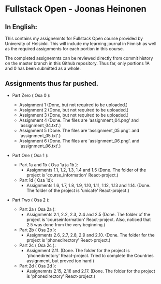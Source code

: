 # Fullstack Open - Joonas Heinonen

## In English:
This contains my assignemnts for Fullstack Open course provided by University of Helsinki. This will include my learning journal in Finnish as well as the required assignments for each portion in this course.

The completed assignemnts can be reviewed directly from commit history on the master branch in this Github repository. Thus far, only portions 1A and 0 has been submitted as a whole.

## Assignments thus far pushed.
* Part Zero ( Osa 0 ):
    * Assignment 1 (Done, but not required to be uploaded.)
    * Assignment 2 (Done, but not required to be uploaded.)
    * Assignment 3 (Done, but not required to be uploaded.)
    * Assignment 4 (Done. The files are 'assignment_04.png' and 'assignment_04.txt'.)
    * Assignment 5 (Done. The files are 'assignment_05.png'. and 'assignment_05.txt'.)
    * Assignment 6 (Done. The files are 'assignment_06.png'. and 'assignment_06.txt'.)

* Part One ( Osa 1 ):
    * Part 1a and 1b ( Osa 1a ja 1b ):
        * Assignments 1.1, 1.2, 1.3, 1.4 and 1.5 (Done. The folder of the project is 'course_information' React-project.)
    * Part 1d ( Osa 1d):
        * Assignments 1.6, 1.7, 1.8, 1.9, 1.10, 1.11, 1.12, 1.13 and 1.14. (Done. The folder of the project is 'unicafe' React-project.)

* Part Two ( Osa 2 ):
    * Part 2a ( Osa 2a ):
        * Assignments 2.1, 2.2, 2.3, 2.4 and 2.5 (Done. The folder of the project is 'courseinformation' React-project. Also, noticed that 2.5 was done from the very beginning.)
    * Part 2b ( Osa 2b ):
        * Assignments 2.6, 2.7, 2.8, 2.9 and 2.10. (Done. The folder for the project is 'phonedirectory' React-project.)
    * Part 2c ( Osa 2c ):
        * Assignment 2.11. (Done. The folder for the project is 'phonedirectory' React-project. Tried to complete the Countries assignment, but proved too hard.)
    * Part 2d ( Osa 2d ):
        * Assignemnts 2.15, 2.16 and 2.17. (Done. The folder for the project is 'phonedirectory' React-project.)